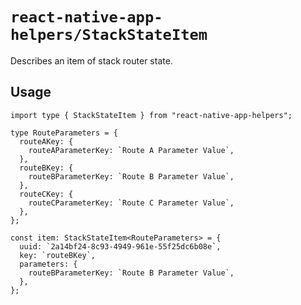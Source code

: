 # `react-native-app-helpers/StackStateItem`

Describes an item of stack router state.

## Usage

```tsx
import type { StackStateItem } from "react-native-app-helpers";

type RouteParameters = {
  routeAKey: {
    routeAParameterKey: `Route A Parameter Value`,
  },
  routeBKey: {
    routeBParameterKey: `Route B Parameter Value`,
  },
  routeCKey: {
    routeCParameterKey: `Route C Parameter Value`,
  },
};

const item: StackStateItem<RouteParameters> = {
  uuid: `2a14bf24-8c93-4949-961e-55f25dc6b08e`,
  key: `routeBKey`,
  parameters: {
    routeBParameterKey: `Route B Parameter Value`,
  },
};
```
